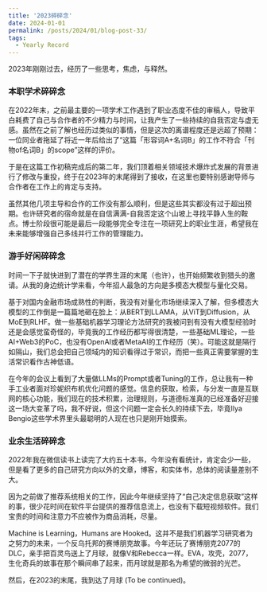 ```yaml
---
title: '2023碎碎念'
date: 2024-01-01
permalink: /posts/2024/01/blog-post-33/
tags:
  - Yearly Record
---
```



2023年刚刚过去，经历了一些思考，焦虑，与释然。


### 本职学术碎碎念
在2022年末，之前最主要的一项学术工作遇到了职业态度不佳的审稿人，导致平白耗费了自己与合作者的不少精力与时间，让我产生了一些持续的自我否定与虚无感。虽然在之前了解也经历过类似的事情，但是这次的离谱程度还是远超了预期：一位同业者拖延了将近一年后给出了“这篇「形容词A+名词B」的工作不符合「刊物of名词B」的scope”这样的评价。

于是在这篇工作初稿完成后的第二年，我们顶着相关领域技术爆炸式发展的背景进行了修改与重投，终于在2023年的末尾得到了接收，在这里也要特别感谢导师与合作者在工作上的肯定与支持。

虽然其他几项主导和合作的工作没有那么顺利，但是这些其实都没有过于超出预期。也许研究者的宿命就是在自信满满-自我否定这个山坡上寻找平静人生的鞍点。博士阶段很可能是最后一段能够完全专注在一项研究上的职业生涯，希望我在未来能够增强自己多线并行工作的管理能力。

### 游手好闲碎碎念
时间一下子就快进到了潜在的学界生涯的末尾（也许），也开始频繁收到猎头的邀请。从我的身边统计学来看，今年招人最急的方向是多模态大模型与量化交易。

基于对国内金融市场成熟性的判断，我没有对量化市场继续深入了解，但多模态大模型的工作倒是一篇篇地砸在脸上：从BERT到LLAMA，从ViT到Diffusion，从MoE到RLHF。做一些基础机器学习理论方法研究的我被问到有没有大模型经验时还是会感觉蛮奇怪的，毕竟我的工作经历都写得很清楚，一些基础ML理论，一些AI+Web3的PoC，也没有OpenAI或者MetaAI的工作经历（笑）。可能这就是隔行如隔山，我们总会把自己领域内的知识看得过于常识，而把一些真正需要掌握的生活常识看作古神低语。

在今年的会议上看到了大量做LLMs的Prompt或者Tuning的工作，总让我有一种手工业者面对珍妮织布机优化问题的感觉。信息的获取，检索，与分发一直是互联网的核心功能，我们现在的技术积累，治理规则，与道德标准真的已经准备好迎接这一场大变革了吗，我不好说，但这个问题一定会长久的持续下去，毕竟Ilya Bengio这些学术界里头最聪明的人现在也只是刚开始摸索。

### 业余生活碎碎念
2022年我在微信读书上读完了大约五十本书，今年没有看统计，肯定会少一些，但是看了更多的自己研究方向以外的文章，博客，和实体书，总体的阅读量差别不大。

因为之前做了推荐系统相关的工作，因此今年继续坚持了“自己决定信息获取”这样的事，很少花时间在软件平台提供的推荐信息流上，也没有下载短视频软件。我们宝贵的时间和注意力不应被作为商品消耗，尽量。

Machine is Learning，Humans are Hooked。这并不是我们机器学习研究者为之努力的未来，一个反乌托邦的赛博朋克故事。今年还玩了赛博朋克2077的DLC，亲手把百灵鸟送上了月球，就像V和Rebecca一样。EVA，攻壳，2077，生化奇兵的故事在那个瞬间串了起来，而月球就是那名为希望的微弱的光芒。


然后，在2023的末尾，我到达了月球 (To be continued)。





